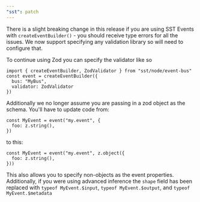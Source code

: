```yaml
---
"sst": patch
---
```


There is a slight breaking change in this release if you are using SST Events with `createEventBuilder()` - you should receive type errors for all the issues. We now support specifying any validation library so will need to configure that.

To continue using Zod you can specify the validator like so

```
import { createEventBuilder, ZodValidator } from "sst/node/event-bus"
const event = createEventBuilder({
  bus: "MyBus",
  validator: ZodValidator
})
```

Additionally we no longer assume you are passing in a zod object as the schema.
You'll have to update code from:

```
const MyEvent = event("my.event", {
  foo: z.string(),
})
```

to this:

```
const MyEvent = event("my.event", z.object({
  foo: z.string(),
}))
```

This also allows you to specify non-objects as the event properties. Additionally, if you were using advanced inference the `shape` field has been replaced with `typeof MyEvent.$input`, `typeof MyEvent.$output`, and `typeof MyEvent.$metadata`

